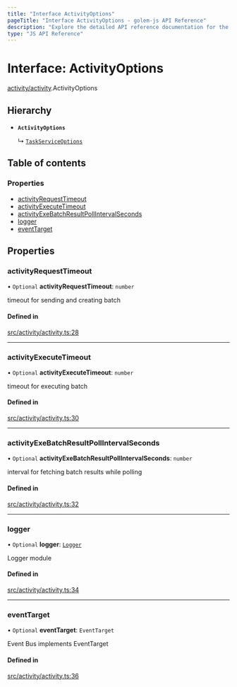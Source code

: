 ```yaml
---
title: "Interface ActivityOptions"
pageTitle: "Interface ActivityOptions - golem-js API Reference"
description: "Explore the detailed API reference documentation for the Interface ActivityOptions within the golem-js SDK for the Golem Network."
type: "JS API Reference"
---
```

# Interface: ActivityOptions

[activity/activity](../modules/activity_activity).ActivityOptions

## Hierarchy

- **`ActivityOptions`**

  ↳ [`TaskServiceOptions`](task_service.TaskServiceOptions)

## Table of contents

### Properties

- [activityRequestTimeout](activity_activity.ActivityOptions#activityrequesttimeout)
- [activityExecuteTimeout](activity_activity.ActivityOptions#activityexecutetimeout)
- [activityExeBatchResultPollIntervalSeconds](activity_activity.ActivityOptions#activityexebatchresultpollintervalseconds)
- [logger](activity_activity.ActivityOptions#logger)
- [eventTarget](activity_activity.ActivityOptions#eventtarget)

## Properties

### activityRequestTimeout

• `Optional` **activityRequestTimeout**: `number`

timeout for sending and creating batch

#### Defined in

[src/activity/activity.ts:28](https://github.com/golemfactory/golem-js/blob/22da85c/src/activity/activity.ts#L28)

___

### activityExecuteTimeout

• `Optional` **activityExecuteTimeout**: `number`

timeout for executing batch

#### Defined in

[src/activity/activity.ts:30](https://github.com/golemfactory/golem-js/blob/22da85c/src/activity/activity.ts#L30)

___

### activityExeBatchResultPollIntervalSeconds

• `Optional` **activityExeBatchResultPollIntervalSeconds**: `number`

interval for fetching batch results while polling

#### Defined in

[src/activity/activity.ts:32](https://github.com/golemfactory/golem-js/blob/22da85c/src/activity/activity.ts#L32)

___

### logger

• `Optional` **logger**: [`Logger`](utils_logger_logger.Logger)

Logger module

#### Defined in

[src/activity/activity.ts:34](https://github.com/golemfactory/golem-js/blob/22da85c/src/activity/activity.ts#L34)

___

### eventTarget

• `Optional` **eventTarget**: `EventTarget`

Event Bus implements EventTarget

#### Defined in

[src/activity/activity.ts:36](https://github.com/golemfactory/golem-js/blob/22da85c/src/activity/activity.ts#L36)
